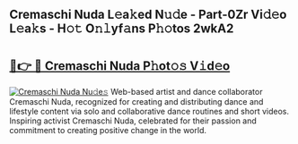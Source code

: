 ## Cremaschi Nuda L𝚎a𝚔ed N𝚞𝚍e - Part-0Zr Vi𝚍𝚎o L𝚎a𝚔s - H𝚘𝚝 O𝚗𝚕yf𝚊ns P𝚑𝚘tos 2wkA2

# <h2><a href="http://kf07on.oniu.top/?m=Cremaschi+Nuda">🔗👉 🔴 Cremaschi Nuda P𝚑ot𝚘𝚜 V𝚒d𝚎o</a></h2>

[![Cremaschi Nuda Nu𝚍e𝚜](https://i.imgur.com/0qMVB7G.gif)](http://kf07on.oniu.top/?m=Cremaschi+Nuda)
Web-based artist and dance collaborator Cremaschi Nuda, recognized for creating and distributing dance and lifestyle content via solo and collaborative dance routines and short videos. Inspiring activist Cremaschi Nuda, celebrated for their passion and commitment to creating positive change in the world.  
